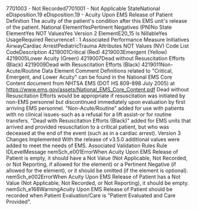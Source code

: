 

7701003 - Not Recorded7701001 - Not Applicable
StateNational
eDisposition.19
eDisposition.19 - Acuity Upon EMS Release of Patient
Definition
The acuity of the patient's condition after this EMS unit's release of the patient.
National ElementYesPertinent Negatives (PN)No
State ElementYes
NOT ValuesYes
Version 2 ElementE20_15
Is NillableYes
UsageRequired
Recurrence1 : 1
Associated Performance Measure Initiatives
AirwayCardiac ArrestPediatricTrauma
Attributes
NOT Values (NV)
Code List
CodeDescription
4219001Critical (Red)
4219003Emergent (Yellow)
4219005Lower Acuity (Green)
4219007Dead without Resuscitation Efforts (Black)
4219009Dead with Resuscitation Efforts (Black)
4219011Non-Acute/Routine
Data Element Comment
Definitions related to "Critical, Emergent, and Lower Acuity" can be found in the National EMS Core Content document from
NHTSA EMS (DOT HS 809-898 July 2005) at 
 https://www.ems.gov/assets/National_EMS_Core_Content.pdf
Dead without Resuscitation Efforts would be appropriate if resuscitation was initiated by non-EMS personnel but discontinued
immediately upon evaluation by first arriving EMS personnel. 
"Non-Acute/Routine" added for use with patients with no clinical issues-such as a refusal for a lift assist-or for routine
transfers. "Dead with Resuscitation Efforts (Black)" added for EMS units that arrived and provided resuscitation to a critical
patient, but who was deceased at the end of the event (such as in a cardiac arrest).
Version 3 Changes Implemented
With the release of v3.5.0 additional values were added to meet the needs of EMS.
Associated Validation Rules
Rule IDLevelMessage
nemSch_e001ErrorWhen Acuity Upon EMS Release of Patient is empty, it should have a Not Value (Not Applicable,
Not Recorded, or Not Reporting, if allowed for the element) or a Pertinent Negative (if allowed
for the element), or it should be omitted (if the element is optional).
nemSch_e002ErrorWhen Acuity Upon EMS Release of Patient has a Not Value (Not Applicable, Not Recorded, or
Not Reporting), it should be empty.
nemSch_e168WarningAcuity Upon EMS Release of Patient should be recorded when Patient Evaluation/Care is
"Patient Evaluated and Care Provided".